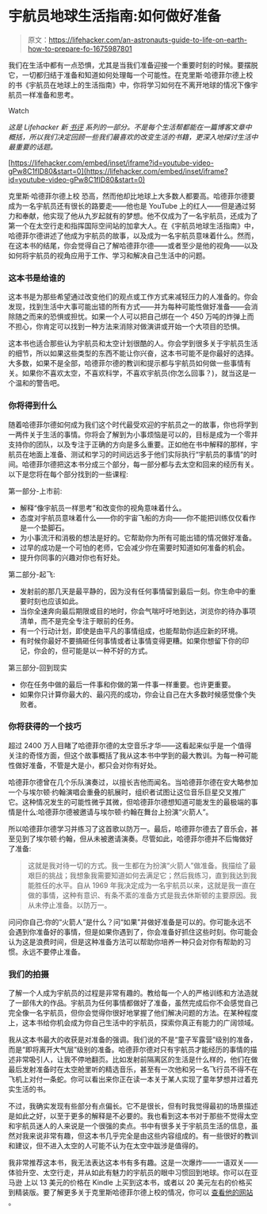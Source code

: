 # 宇航员地球生活指南:如何做好准备

> 原文：<https://lifehacker.com/an-astronauts-guide-to-life-on-earth-how-to-prepare-fo-1675987801>

我们在生活中都有一点恐惧，尤其是当我们准备迎接一个重要时刻的时候。要摆脱它，一切都归结于准备和知道如何处理每一个可能性。在克里斯·哈德菲尔德上校的书《宇航员在地球上的生活指南》中，你将学习如何在不离开地球的情况下像宇航员一样准备和思考。

Watch

*这是 Lifehacker 新* [*书评*](http://lifehacker.com/book-reviews) *系列的一部分。不是每个生活帮都能在一篇博客文章中概括，所以我们决定回顾一些我们最喜欢的改变生活的书籍，更深入地探讨生活中最重要的话题。*

 [https://lifehacker.com/embed/inset/iframe?id=youtube-video-gPw8C1fID80&start=0](https://lifehacker.com/embed/inset/iframe?id=youtube-video-gPw8C1fID80&start=0) 

克里斯·哈德菲尔德上校 恐高，然而他却比地球上大多数人都要高。哈德菲尔德要成为一名宇航员还有很长的路要走——他也是 YouTube 上的红人——但是通过努力和奉献，他实现了他从九岁起就有的梦想。他不仅成为了一名宇航员，还成为了第一个在太空行走和指挥国际空间站的加拿大人。在《宇航员地球生活指南》中，哈德菲尔德讲述了他成为宇航员的故事，以及成为一名宇航员意味着什么。然而，在这本书的结尾，你会觉得自己了解哈德菲尔德——或者至少是他的视角——以及如何将宇航员的视角应用于工作、学习和解决自己生活中的问题。

### **这本书是给谁的**

这本书是为那些希望通过改变他们的观点或工作方式来减轻压力的人准备的。你会发现，找到生活中大事可能出错的所有方式——并为每种可能性做好准备——会消除随之而来的恐惧或担忧。如果一个人可以把自己绑在一个 450 万吨的炸弹上而不担心，你肯定可以找到一种方法来消除对做演讲或开始一个大项目的恐惧。

这本书也适合那些认为宇航员和太空计划很酷的人。你会学到很多关于宇航员生活的细节，所以如果这些类型的东西不能让你兴奋，这本书可能不是你最好的选择。大多数，如果不是全部，哈德菲尔德的教训和提示都与宇航员如何做一些事情有关。如果你不喜欢太空，不喜欢科学，不喜欢宇航员(你怎么回事？)，就当这是一个温和的警告吧。

### **你将得到什么**

随着哈德菲尔德如何成为我们这个时代最受欢迎的宇航员之一的故事，你也将学到一两件关于生活的事情。你将会了解到为小事烦恼是可以的，目标是成为一个零并支持你的团队，以及专注于正确的方向是多么重要。正如他在书中解释的那样，宇航员在地面上准备、测试和学习的时间远远多于他们实际执行“宇航员的事情”的时间。哈德菲尔德把这本书分成三个部分，每一部分都与去太空和回来的经历有关。以下是您将在每个部分找到的一些课程:

第一部分-上市前:

*   解释“像宇航员一样思考”和改变你的视角意味着什么。
*   态度对宇航员意味着什么——你的宇宙飞船的方向——你不能把训练仅仅看作是一个垫脚石。
*   为小事流汗和消极的想法是好的。它帮助你为所有可能出错的情况做好准备。
*   过早的成功是一个可怕的老师，它会减少你在需要时知道如何准备的机会。
*   提升你同事的兴趣对你也有好处。

第二部分-起飞:

*   发射前的那几天是最平静的，因为没有任何事情留到最后一刻。你生命中的重要时刻也应该如此。
*   当你全速奔向最后期限或目的地时，你会气喘吁吁地到达，浏览你的待办事项清单，而不是完全专注于眼前的任务。
*   有一个行动计划，即使是由平凡的事情组成，也能帮助你适应新的环境。
*   有时候你最好不要搞砸任何事情或者让事情变得更糟。如果你想留下你的印记，你会的，但可能是以一种不好的方式。

第三部分-回到现实

*   你在任务中做的最后一件事和你做的第一件事一样重要。也许更重要。
*   如果你只计算你最大的、最闪亮的成功，你会让自己在大多数时候感觉像个失败者。

### **你将获得的一个技巧**

超过 2400 万人目睹了哈德菲尔德的太空音乐才华——这看起来似乎是一个值得关注的奇怪方面，但这个故事概括了我从这本书中学到的最大教训。为每一种可能性做好准备，不管是大是小，都只会对你有好处。

哈德菲尔德曾在几个乐队演奏过，以擅长吉他而闻名。当哈德菲尔德在安大略参加一个与埃尔顿·约翰演唱会重叠的航展时，组织者试图让这位音乐巨星交叉推广它。这种情况发生的可能性微乎其微，但哈德菲尔德想知道可能发生的最极端的事情是什么:哈德菲尔德被邀请与埃尔顿·约翰在舞台上扮演“火箭人”。

所以哈德菲尔德学习并练习了这首歌以防万一。最后，哈德菲尔德去了音乐会，甚至见到了埃尔顿·约翰，但从未被邀请演奏。尽管如此，哈德菲尔德并不后悔做好了准备:

> 这就是我对待一切的方式。我一生都在为扮演“火箭人”做准备。我描绘了最艰巨的挑战；我想象我需要知道如何去满足它；然后我练习，直到我达到我能胜任的水平。自从 1969 年我决定成为一名宇航员以来，这就是我一直在做的事情，这种有意识、有条不紊的准备方式是我去休斯顿的主要原因。我从未停止准备。以防万一。

问问你自己:你的“火箭人”是什么？问“如果”并做好准备是可以的。你可能永远不会遇到你准备好的事情，但是如果你遇到了，你会准备好抓住这些时刻。你可能会认为这是浪费时间，但是这种准备方法可以帮助你培养一种只会对你有帮助的习惯。永远不要停止准备。

### **我们的拍摄**

了解一个人成为宇航员的过程是非常有趣的。教给每一个人的严格训练和方法造就了一部伟大的作品。宇航员为任何事情都做好了准备，虽然完成后你不会感觉自己完全像一名宇航员，但你会觉得你很好地掌握了他们解决问题的方法。在某种程度上，这本书给你机会成为你自己生活中的宇航员，探索你真正有能力的广阔领域。

我从这本书最大的收获是对准备的强调。我们说的不是“童子军露营”级别的准备，而是“即将离开大气层”级别的准备。哈德菲尔德对只有宇航员才能经历的事情的描述非常吸引人，让我不停地翻页。比如发射前隔离区的生活是什么样的，他们在做最后发射准备时在太空舱里听的精选音乐，甚至有一次他和另一名飞行员不得不在飞机上对付一条蛇。你可以看出来你正在读一本关于某人实现了童年梦想并过着充实生活的书。

不过，我确实发现有些部分有点偏长。它不是很长，但有时我觉得最初的场景描述是如此之好，以至于更多的解释是不必要的。我也看到这本书对于那些不觉得太空和宇航员迷人的人来说是一个很强的卖点。书中有很多关于宇航员生活的信息，虽然对我来说非常有趣，但这本书几乎完全是由这些内容组成的。有一些很好的教训和建议，但不进入太空的人可能不认为在太空中跋涉是值得的。

我非常推荐这本书，我无法表达这本书有多有趣。这是一次爆炸——一语双关——体验升空、太空行走，并从如此有魅力的宇航员的眼中习惯回到地球。你可以在亚马逊 上以 13 美元的价格在 Kindle 上买到这本书，或者以 20 美元左右的价格买到精装版。要了解更多关于克里斯哈德菲尔德上校的情况，你可以 [查看他的网站](http://chrishadfield.ca/) 。